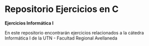 # Repositorio Ejercicios en C

**Ejercicios Informática I**

En este repositorio encontrarán ejercicios relacionados a la cátedra Informática I de la UTN - Facultad Regional Avellaneda

